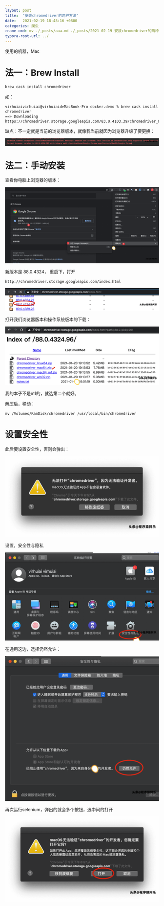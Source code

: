 ```yaml
---
layout: post
title:  "安装chromedriver的两种方法"
date:   2021-02-19 18:48:16 +0800
categories: 爬虫
rname-cmd: mv ./_posts/aaa.md ./_posts/2021-02-19-安装chromedriver的两种方法.md
typora-root-url: ../
---
```


使用的机器，Mac

# 法一：Brew Install

```bash
brew cask install chromedriver
```

如：

```
virhuiaivirhuiai@virhuiaideMacBook-Pro docker.demo % brew cask install chromedriver
==> Downloading https://chromedriver.storage.googleapis.com/83.0.4103.39/chromedriver_mac64.zip
```

缺点：不一定就是当前的浏览器版本，就像我当前就因为浏览器升级了要更换：

![image-20210219185358951](/assets/2021-02-19-安装chromedriver的两种方法.assets/image-20210219185358951.png)

# 法二：手动安装

查看你电脑上浏览器的版本：

![image-20210219185501727](/assets/2021-02-19-安装chromedriver的两种方法.assets/image-20210219185501727.png)

新版本是 88.0.4324， 重启下，打开

```
http://chromedriver.storage.googleapis.com/index.html
```

![image-20210219185623345](/assets/2021-02-19-安装chromedriver的两种方法.assets/image-20210219185623345.png)

打开我们浏览器版本和操作系统版本的下载：

![image-20210219185731313](/assets/2021-02-19-安装chromedriver的两种方法.assets/image-20210219185731313.png)

我的本子不是m1的，就选第二个就好。

解压后，移动：

```
mv /Volumes/RamDisk/chromedriver /usr/local/bin/chromedriver
```

# 设置安全性

此后要设置安全性，否则会弹出：

![image-20210219190147210](/assets/2021-02-19-安装chromedriver的两种方法.assets/image-20210219190147210.png)

设置，安全性与隐私

![image-20210219190245737](/assets/2021-02-19-安装chromedriver的两种方法.assets/image-20210219190245737.png)

在通用这边，选择仍然允许：

![image-20210219190331107](/assets/2021-02-19-安装chromedriver的两种方法.assets/image-20210219190331107.png)

再次运行selenium，弹出的就会多个按钮，选中间的打开

![image-20210219190442178](/assets/2021-02-19-安装chromedriver的两种方法.assets/image-20210219190442178.png)

